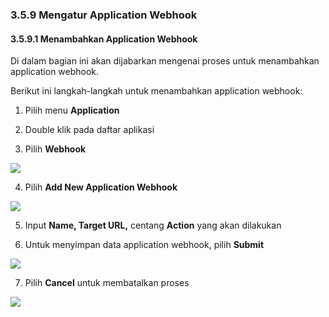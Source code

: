 ### **3.5.9 Mengatur Application Webhook**

#### **3.5.9.1 Menambahkan Application Webhook**

Di dalam bagian ini akan dijabarkan mengenai proses untuk menambahkan application webhook.

Berikut ini langkah-langkah untuk menambahkan application webhook:

1. Pilih menu **Application**

2. Double klik pada daftar aplikasi

3. Pilih **Webhook**

![](media/6dae5d0cf68adfa96425b93cce03d84d.png)

4. Pilih **Add New Application Webhook**

![](media/8e282a2ed2c47122090a744a6718832d.jpg)

5. Input **Name, Target URL,** centang **Action** yang akan dilakukan

6. Untuk menyimpan data application webhook, pilih **Submit**

![](media/65e216853a5bd01630241f33d860a38d.jpg)

7. Pilih **Cancel** untuk membatalkan proses

![](media/c3792b7c2bbb1c1d70bf675b15411a4f.jpg)